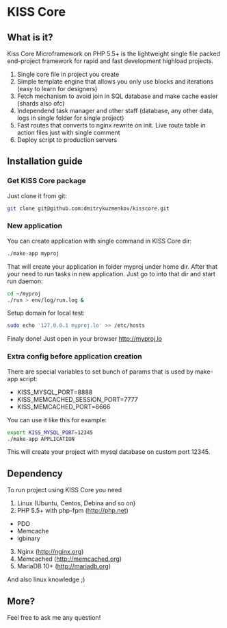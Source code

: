# KISS Core

## What is it?

Kiss Core Microframework on PHP 5.5+ is the lightweight single file packed end-project framework for rapid and fast development highload projects.

1. Single core file in project you create 
2. Simple template engine that allows you only use blocks and iterations (easy to learn for designers)
3. Fetch mechanism to avoid join in SQL database and make cache easier (shards also ofc)
4. Independend task manager and other staff (database, any other data, logs in single folder for single project)
5. Fast routes that converts to nginx rewrite on init. Live route table in action files just with single comment
6. Deploy script to production servers


## Installation guide

### Get KISS Core package

Just clone it from git:
```bash
git clone git@github.com:dmitrykuzmenkov/kisscore.git
```

### New application
You can create application with single command in KISS Core dir:
```bash
./make-app myproj
```

That will create your application in folder myproj under home dir. After that your need to run tasks in new application. Just go to into that dir and start run daemon:
```bash
cd ~/myproj
./run > env/log/run.log &
```

Setup domain for local test:
```bash
sudo echo '127.0.0.1 myproj.lo' >> /etc/hosts
```

Finaly done! Just open in your browser http://myproj.lo

### Extra config before application creation
There are special variables to set bunch of params that is used by make-app script:
* KISS_MYSQL_PORT=8888
* KISS_MEMCACHED_SESSION_PORT=7777
* KISS_MEMCACHED_PORT=6666

You can use it like this for example:
```bash
export KISS_MYSQL_PORT=12345
./make-app APPLICATION
```

This will create your project with mysql database on custom port 12345.

## Dependency

To run project using KISS Core you need

1. Linux (Ubuntu, Centos, Debina and so on)
2. PHP 5.5+ with php-fpm (http://php.net)
  * PDO
  * Memcache
  * igbinary
3. Nginx (http://nginx.org)
4. Memcached (http://memcached.org)
5. MariaDB 10+ (http://mariadb.org)

And also linux knowledge ;)


## More?

Feel free to ask me any question!
